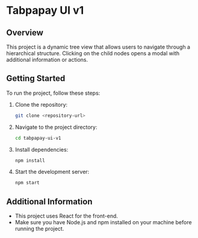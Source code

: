 # Tabpapay UI v1

## Overview
This project is a dynamic tree view that allows users to navigate through a hierarchical structure. Clicking on the child nodes opens a modal with additional information or actions.

## Getting Started
To run the project, follow these steps:

1. Clone the repository:
   ```bash
   git clone <repository-url>
   ```

2. Navigate to the project directory:
   ```bash
   cd tabpapay-ui-v1
   ```

3. Install dependencies:
   ```bash
   npm install
   ```

4. Start the development server:
   ```bash
   npm start
   ```

## Additional Information
- This project uses React for the front-end.
- Make sure you have Node.js and npm installed on your machine before running the project.

